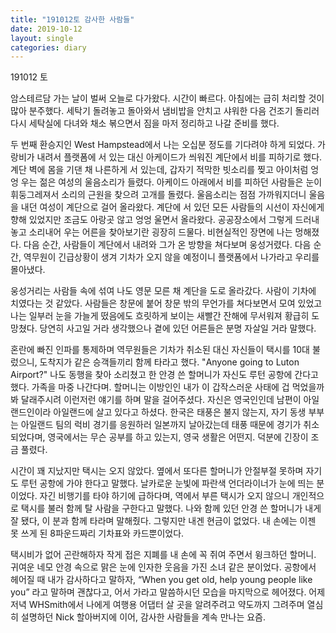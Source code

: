 ```yaml
---
title: "191012토 감사한 사람들"
date: 2019-10-12
layout: single
categories: diary
---
```


191012 토

암스테르담 가는 날이 벌써 오늘로 다가왔다. 시간이 빠르다. 아침에는 급히 처리할 것이 많아 분주했다. 세탁기 돌려놓고 돌아와서 냄비밥을 안치고 샤워한 다음 건조기 돌리러 다시 세탁실에 다녀와 채소 볶으면서 짐을 마저 정리하고 나갈 준비를 했다.

두 번째 환승지인 West Hampstead에서 나는 오십분 정도를 기다려야 하게 되었다. 가랑비가 내려서 플랫폼에 서 있는 대신 아케이드가 씌워진 계단에서 비를 피하기로 했다. 계단 벽에 몸을 기댄 채 나른하게 서 있는데, 갑자기 적막한 빗소리를 찢고 아이처럼 엉엉 우는 젊은 여성의 울음소리가 들렸다. 아케이드 아래에서 비를 피하던 사람들은 눈이 휘둥그레져서 소리의 근원을 찾으려 고개를 돌렸다. 울음소리는 점점 가까워지더니 울음을 내던 여성이 계단으로 걸어 올라왔다. 계단에 서 있던 모든 사람들의 시선이 자신에게 향해 있었지만 조금도 아랑곳 않고 엉엉 울면서 올라왔다. 공공장소에서 그렇게 드러내놓고 소리내어 우는 어른을 찾아보기란 굉장히 드물다. 비현실적인 장면에 나는 멍해졌다. 다음 순간, 사람들이 계단에서 내려와 그가 온 방향을 쳐다보며 웅성거렸다. 다음 순간, 역무원이 긴급상황이 생겨 기차가 오지 않을 예정이니 플랫폼에서 나가라고 우리를 몰아냈다.

웅성거리는 사람들 속에 섞여 나도 영문 모른 채 계단을 도로 올라갔다. 사람이 기차에 치였다는 것 같았다. 사람들은 창문에 붙어 창문 밖의 무언가를 쳐다보면서 모여 있었고 나는 일부러 눈을 가늘게 떴음에도 흐릿하게 보이는 새빨간 잔해에 무서워져 황급히 도망쳤다. 당연히 사고일 거라 생각했으나 곁에 있던 어른들은 분명 자살일 거라 말했다.

혼란에 빠진 인파를 통제하며 역무원들은 기차가 취소된 대신 자신들이 택시를 10대 불렀으니, 도착지가 같은 승객들끼리 함께 타라고 했다.
"Anyone going to Luton Airport?"
나도 동행을 찾아 소리쳤고 한 안경 쓴 할머니가 자신도 루턴 공항에 간다고 했다. 가족을 마중 나간다며. 할머니는 이방인인 내가 이 갑작스러운 사태에 겁 먹었을까봐 달래주시려 이런저런 얘기를 하며 말을 걸어주셨다. 자신은 영국인인데 남편이 아일랜드인이라 아일랜드에 살고 있다고 하셨다. 한국은 태풍은 불지 않는지, 자기 동생 부부는 아일랜드 팀의 럭비 경기를 응원하러 일본까지 날아갔는데 태풍 때문에 경기가 취소되었다며, 영국에서는 무슨 공부를 하고 있는지, 영국 생활은 어떤지. 덕분에 긴장이 조금 풀렸다.

시간이 꽤 지났지만 택시는 오지 않았다. 옆에서 또다른 할머니가 안절부절 못하며 자기도 루턴 공항에 가야 한다고 말했다. 날카로운 눈빛에 파란색 언더라이너가 눈에 띄는 분이었다. 자긴 비행기를 타야 하기에 급하다며, 역에서 부른 택시가 오지 않으니 개인적으로 택시를 불러 함께 탈 사람을 구한다고 말했다. 나와 함께 있던 안경 쓴 할머니가 내게 잘 됐다, 이 분과 함께 타라며 말해줬다. 그렇지만 내겐 현금이 없었다. 내 손에는 이젠 못 쓰게 된 8파운드짜리 기차표와 카드뿐이었다.

택시비가 없어 곤란해하자 작게 접은 지폐를 내 손에 꼭 쥐여 주면서 윙크하던 할머니. 귀여운 네모 안경 속으로 맑은 눈에 인자한 웃음을 가진 소녀 같은 분이었다. 공항에서 헤어질 때 내가 감사하다고 말하자, “When you get old, help young people like you” 라고 말하며 괜찮다고, 어서 가라고 말씀하시던 모습을 마지막으로 헤어졌다. 어제 저녁 WHSmith에서 나에게 여행용 어댑터 살 곳을 알려주려고 약도까지 그려주며 열심히 설명하던 Nick 할아버지에 이어, 감사한 사람들을 계속 만나는 요즘.
